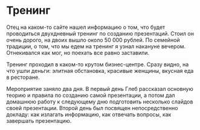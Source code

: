 # Тренинг

Отец на каком-то сайте нашел информацию о том, что будет проводиться двухдневный тренинг по созданию презентаций.
Стоил он очень дорого, на двоих вышло около 50 000 рублей.
По семейной традиции, о том, что мы едем на тренинг я узнал накануне вечером.
Отнекивался как мог, но поехать все равно заставили.

Тренинг проходил в каком-то крутом бизнес-центре.
Сразу видно, на что ушли деньги: элитная обстановка, красивые женщины, вкусная еда в ресторане.

Мероприятие заняло два дня.
В первый день Глеб рассказал основную теорию и правила по созданию самой презентации, а потом дал домашнюю работу к следующему дню подготовить несколько слайдов своей презентации.
Второй день был посвящен непосредственно докладу: как излагать информацию, как отвечать вопросы, как завершать презентацию.